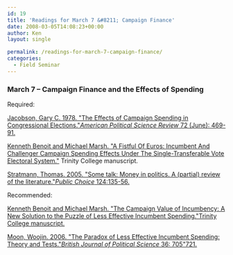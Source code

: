 ```yaml
---
id: 19
title: 'Readings for March 7 &#8211; Campaign Finance'
date: 2008-03-05T14:08:23+00:00
author: Ken
layout: single

permalink: /readings-for-march-7-campaign-finance/
categories:
  - Field Seminar
---
```

### March 7 &#8211; Campaign Finance and the Effects of Spending

Required:

[Jacobson, Gary C. 1978. "The Effects of Campaign Spending in Congressional Elections."_American Political Science Review_ 72 (June): 469-91.](/assets/files/pdfs/Jacobson1978.pdf)

[Kenneth Benoit and Michael Marsh. "A Fistful Of Euros: Incumbent And Challenger Campaign Spending Effects Under The Single-Transferable Vote Electoral System."](/assets/files/pdfs/fistful30nov2007.pdf) Trinity College manuscript.

[Stratmann, Thomas. 2005. "Some talk: Money in politics. A (partial) review of the literature."_Public Choice_ 124:135-56.](/assets/files/pdfs/stratmann.pdf)

Recommended:

[Kenneth Benoit and Michael Marsh. "The Campaign Value of Incumbency: A New Solution to the Puzzle of Less Effective Incumbent Spending."Trinity College manuscript.](/assets/files/pdfs/cvi_7jan2008.pdf) 

[Moon, Woojin. 2006. "The Paradox of Less Effective Incumbent Spending: Theory and Tests."_British Journal of Political Science_ 36: 705"721.](/assets/files/pdfs/Moon_BJPS_2006.pdf)

